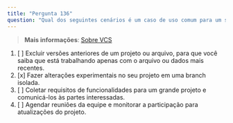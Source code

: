 ```yaml
---
title: "Pergunta 136"  
question: "Qual dos seguintes cenários é um caso de uso comum para um sistema de controle de versão?"  
---
```


> **Mais informações**: [Sobre VCS](https://docs.github.com/en/pull-requests/collaborating-with-pull-requests/proposing-changes-to-your-work-with-pull-requests/about-branches)
1. [ ] Excluir versões anteriores de um projeto ou arquivo, para que você saiba que está trabalhando apenas com o arquivo ou dados mais recentes.
1. [x] Fazer alterações experimentais no seu projeto em uma branch isolada.
1. [ ] Coletar requisitos de funcionalidades para um grande projeto e comunicá-los às partes interessadas.
1. [ ] Agendar reuniões da equipe e monitorar a participação para atualizações do projeto.
